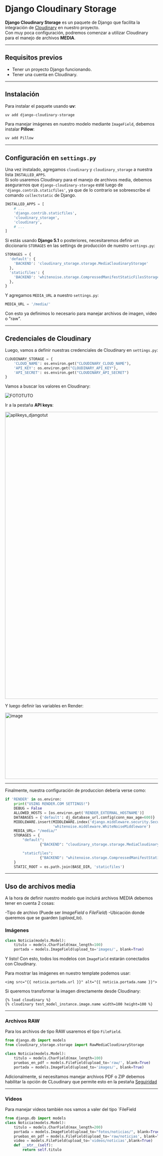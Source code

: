 # Django Cloudinary Storage

**Django Cloudinary Storage** es un paquete de Django que facilita la integración de [Cloudinary](http://cloudinary.com/) en nuestro proyecto.  
Con muy poca configuración, podremos comenzar a utilizar Cloudinary para el manejo de archivos **MEDIA**.

---

## Requisitos previos
- Tener un proyecto Django funcionando.  
- Tener una cuenta en Cloudinary.

---

## Instalación

Para instalar el paquete usando **uv**:

```bash
uv add django-cloudinary-storage
```

Para manejar imágenes en nuestro modelo mediante `ImageField`, debemos instalar **Pillow**:

```bash
uv add Pillow
```

---

## Configuración en `settings.py`

Una vez instalado, agregamos `cloudinary` y `cloudinary_storage` a nuestra lista `INSTALLED_APPS`.  
Si solo usaremos Cloudinary para el manejo de archivos media, debemos asegurarnos que `django-cloudinary-storage` esté luego de `'django.contrib.staticfiles'`, ya que de lo contrario se sobreescribe el comando `collectstatic` de Django.

```python
INSTALLED_APPS = [
    # ...
    'django.contrib.staticfiles',
    'cloudinary_storage',
    'cloudinary',
    # ...
]
```

Si estás usando **Django 5.1** o posteriores, necesitaremos definir un diccionario `STORAGES` en las settings de producción de nuestro `settings.py`:

```python
STORAGES = {
  'default': {
    'BACKEND': 'cloudinary_storage.storage.MediaCloudinaryStorage' 
  },
  'staticfiles': {                                                 
    'BACKEND': 'whitenoise.storage.CompressedManifestStaticFilesStorage'    
  },
}
```

Y agregamos `MEDIA_URL` a nuestro `settings.py`:

```python
MEDIA_URL = '/media/'  
```
Con esto ya definimos lo necesario para manejar archivos de imagen, video o "raw".

---

## Credenciales de Cloudinary

Luego, vamos a definir nuestras credenciales de Cloudinary en  `settings.py`:

```python
CLOUDINARY_STORAGE = {
    'CLOUD_NAME': os.environ.get("CLOUDINARY_CLOUD_NAME"),
    'API_KEY': os.environ.get("CLOUDINARY_API_KEY"),
    'API_SECRET': os.environ.get("CLOUDINARY_API_SECRET")
}
```

Vamos a buscar los valores en Cloudinary:

![FOTOTUTO](https://github.com/user-attachments/assets/90075610-349d-4675-b221-526c95fb8f3c)

Ir a la pestaña **API keys**:

<img width="1522" height="947" alt="aplikeys_djangotut" src="https://github.com/user-attachments/assets/91f7df06-01e7-4406-b871-debd502c68dc" />

Y luego definir las variables en Render:

<img width="1279" height="219" alt="image" src="https://github.com/user-attachments/assets/7dc09857-2838-4ffb-902e-e4a374721223" />

---

Finalmente, nuestra configuración de produccion deberia verse como:

```python
if 'RENDER' in os.environ:
    print("USING RENDER.COM SETTINGS!")
    DEBUG = False
    ALLOWED_HOSTS = [os.environ.get('RENDER_EXTERNAL_HOSTNAME')]
    DATABASES = {'default': dj_database_url.config(conn_max_age=600)}
    MIDDLEWARE.insert(MIDDLEWARE.index('django.middleware.security.SecurityMiddleware') + 1,
                      'whitenoise.middleware.WhiteNoiseMiddleware')
    MEDIA_URL= "/media/"
    STORAGES = {
        "default":
                {"BACKEND": "cloudinary_storage.storage.MediaCloudinaryStorage"},

        "staticfiles":
                {"BACKEND": "whitenoise.storage.CompressedManifestStaticFilesStorage"},
    }
    STATIC_ROOT = os.path.join(BASE_DIR, 'staticfiles')
```

---

## Uso de archivos media

A la hora de definir nuestro modelo que incluirá archivos MEDIA debemos tener en cuenta 2 cosas:

-Tipo de archivo (Puede ser *ImageField* o *FileField*)
-Ubicación donde queremos que se guarden (*upload_to*).

### Imágenes

```python
class Noticia(models.Model):
    titulo = models.CharField(max_length=100)
    portada = models.ImageField(upload_to='images/', blank=True)
```

Y listo! Con esto, todos los modelos con `ImageField` estarán conectados con Cloudinary.

Para mostrar las imágenes en nuestro template podemos usar:

```django
<img src="{{ noticia.portada.url }}" alt="{{ noticia.portada.name }}">
```

Si queremos transformar la imagen directamente desde Cloudinary:

```django
{% load cloudinary %}
{% cloudinary test_model_instance.image.name width=100 height=100 %}
```

---

### Archivos RAW

Para los archivos de tipo RAW usaremos el tipo `FileField`.

```python
from django.db import models
from cloudinary_storage.storage import RawMediaCloudinaryStorage

class Noticia(models.Model):
    titulo = models.CharField(max_length=100)
    pruebas_en_pdf = models.FileField(upload_to='raw/', blank=True) 
    portada = models.ImageField(upload_to='images/', blank=True)  
```


Adicionalmente, si necesitamos manejar archivos PDF o ZIP debemos habilitar la opción de CLoudinary que permite esto en la pestaña [Seguiridad](https://console.cloudinary.com/settings/security)

---

### Videos

Para manejar videos también nos vamos a valer del tipo `FileField

```python
from django.db import models
class Noticia(models.Model):
    titulo = models.CharField(max_length=200)
    portada = models.ImageField(upload_to="fotos/noticias/", blank=True)
    pruebas_en_pdf = models.FileField(upload_to='raw/noticias', blank=True)
    video = models.FileField(upload_to='videos/noticias',blank=True)
    def __str__(self):
        return self.titulo
```
